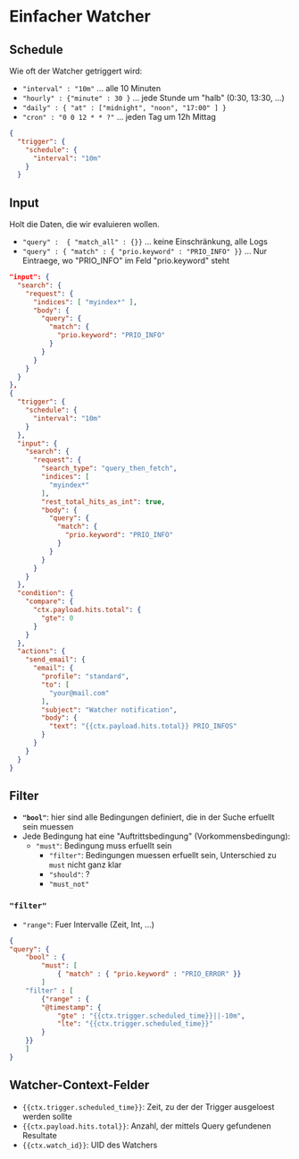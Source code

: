 # Einfacher Watcher

## Schedule 

Wie oft der Watcher getriggert wird:
* `"interval" : "10m"` ... alle 10 Minuten
* `"hourly" : {"minute" : 30 }` ... jede Stunde um "halb" (0:30, 13:30, ...)
* `"daily" : { "at" : ["midnight", "noon", "17:00" ] }`
* `"cron" : "0 0 12 * * ?"` ... jeden Tag um 12h Mittag

```json
{
  "trigger": {
	"schedule": {
	  "interval": "10m"
	}
  }
```

##  Input

Holt die Daten, die wir evaluieren wollen.
* `"query" :  { "match_all" : {}}` ... keine Einschränkung, alle Logs
* `"query" : { "match" : { "prio.keyword" : "PRIO_INFO" }}` ... Nur Eintraege, wo
"PRIO_INFO" im Feld "prio.keyword" steht

```json
"input": {
  "search": {
	"request": {
	  "indices": [ "myindex*" ],
	  "body": {
		"query": {
		  "match": {
			"prio.keyword": "PRIO_INFO"
		  }
		}
	  }
	}
  }
},
{
  "trigger": {
	"schedule": {
	  "interval": "10m"
	}
  },
  "input": {
	"search": {
	  "request": {
		"search_type": "query_then_fetch",
		"indices": [
		  "myindex*"
		],
		"rest_total_hits_as_int": true,
		"body": {
		  "query": {
			"match": {
			  "prio.keyword": "PRIO_INFO"
			}
		  }
		}
	  }
	}
  },
  "condition": {
	"compare": {
	  "ctx.payload.hits.total": {
		"gte": 0
	  }
	}
  },
  "actions": {
	"send_email": {
	  "email": {
		"profile": "standard",
		"to": [
		  "your@mail.com"
		],
		"subject": "Watcher notification",
		"body": {
		  "text": "{{ctx.payload.hits.total}} PRIO_INFOS"
		}
	  }
	}
  }
}
```

## Filter

* **`"bool"`**: hier sind alle Bedingungen definiert, die in der Suche erfuellt sein
muessen
* Jede Bedingung hat eine "Auftrittsbedingung" (Vorkommensbedingung):
  * `"must"`: Bedingung muss erfuellt sein
	* `"filter"`: Bedingungen muessen erfuellt sein, Unterschied zu `must` nicht
		ganz klar
	* `"should"`: ?
	* `"must_not"`

### `"filter"`
* `"range"`: Fuer Intervalle (Zeit, Int, ...)

```json
{
"query": {
	"bool" : {
		"must": [
			{ "match" : { "prio.keyword" : "PRIO_ERROR" }}
		]
	"filter" : [ 
	    {"range" : {
		"@timestamp": {
			"gte" : "{{ctx.trigger.scheduled_time}}||-10m",
			"lte": "{{ctx.trigger.scheduled_time}}"
		}
	}}
	]
}
```

## Watcher-Context-Felder
* `{{ctx.trigger.scheduled_time}}`: Zeit, zu der der Trigger ausgeloest werden
	sollte
* `{{ctx.payload.hits.total}}`: Anzahl, der mittels Query gefundenen Resultate
* `{{ctx.watch_id}}`: UID des Watchers

